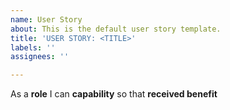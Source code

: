 ```yaml
---
name: User Story
about: This is the default user story template.
title: 'USER STORY: <TITLE>'
labels: ''
assignees: ''

---
```


As a **role** I can **capability** so that **received benefit**
